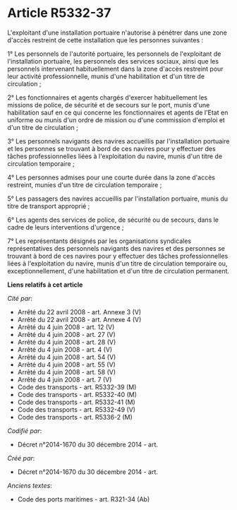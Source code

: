 # Article R5332-37

L'exploitant d'une installation portuaire n'autorise à pénétrer dans une zone d'accès restreint de cette installation que les
personnes suivantes :

1° Les personnels de l'autorité portuaire, les personnels de l'exploitant de l'installation portuaire, les personnels des
services sociaux, ainsi que les personnels intervenant habituellement dans la zone d'accès restreint pour leur activité
professionnelle, munis d'une habilitation et d'un titre de circulation ;

2° Les fonctionnaires et agents chargés d'exercer habituellement les missions de police, de sécurité et de secours sur le
port, munis d'une habilitation sauf en ce qui concerne les fonctionnaires et agents de l'Etat en uniforme ou munis d'un ordre
de mission ou d'une commission d'emploi et d'un titre de circulation ;

3° Les personnels navigants des navires accueillis par l'installation portuaire et les personnes se trouvant à bord de ces
navires pour y effectuer des tâches professionnelles liées à l'exploitation du navire, munis d'un titre de circulation
temporaire ;

4° Les personnes admises pour une courte durée dans la zone d'accès restreint, munies d'un titre de circulation temporaire ;

5° Les passagers des navires accueillis par l'installation portuaire, munis du titre de transport approprié ;

6° Les agents des services de police, de sécurité ou de secours, dans le cadre de leurs interventions d'urgence ;

7° Les représentants désignés par les organisations syndicales représentatives des personnels navigants des navires et des
personnes se trouvant à bord de ces navires pour y effectuer des tâches professionnelles liées à l'exploitation du navire,
munis d'un titre de circulation temporaire ou, exceptionnellement, d'une habilitation et d'un titre de circulation permanent.

**Liens relatifs à cet article**

_Cité par_:

  - Arrêté du 22 avril 2008 - art. Annexe 3 (V)
  - Arrêté du 22 avril 2008 - art. Annexe 4 (V)
  - Arrêté du 4 juin 2008 - art. 12 (V)
  - Arrêté du 4 juin 2008 - art. 27 (V)
  - Arrêté du 4 juin 2008 - art. 28 (V)
  - Arrêté du 4 juin 2008 - art. 4 (V)
  - Arrêté du 4 juin 2008 - art. 54 (V)
  - Arrêté du 4 juin 2008 - art. 55 (V)
  - Arrêté du 4 juin 2008 - art. 58 (V)
  - Arrêté du 4 juin 2008 - art. 7 (V)
  - Code des transports - art. R5332-39 (M)
  - Code des transports - art. R5332-40 (M)
  - Code des transports - art. R5332-41 (M)
  - Code des transports - art. R5332-49 (V)
  - Code des transports - art. R5336-2 (M)

_Codifié par_:

  - Décret n°2014-1670 du 30 décembre 2014 - art.

_Créé par_:

  - Décret n°2014-1670 du 30 décembre 2014 - art.

_Anciens textes_:

  - Code des ports maritimes - art. R321-34 (Ab)
